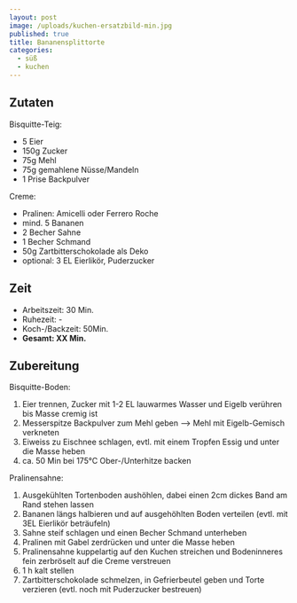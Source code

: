 ```yaml
---
layout: post
image: /uploads/kuchen-ersatzbild-min.jpg
published: true
title: Bananensplittorte
categories:
  - süß
  - kuchen
---
```

## **Zutaten**

Bisquitte-Teig:

* 5 Eier
* 150g Zucker
* 75g Mehl
* 75g gemahlene Nüsse/Mandeln
* 1 Prise Backpulver

Creme:

* Pralinen: Amicelli oder Ferrero Roche
* mind. 5 Bananen
* 2 Becher Sahne
* 1 Becher Schmand
* 50g Zartbitterschokolade als Deko
* optional: 3 EL Eierlikör, Puderzucker

## **Zeit**

* Arbeitszeit: 30 Min.
* Ruhezeit: -
* Koch-/Backzeit: 50Min.
* **Gesamt: XX Min.**

## **Zubereitung**

Bisquitte-Boden:

1. Eier trennen, Zucker mit 1-2 EL lauwarmes Wasser und Eigelb verühren bis Masse cremig ist
2. Messerspitze Backpulver zum Mehl geben –&gt; Mehl mit Eigelb-Gemisch verkneten
3. Eiweiss zu Eischnee schlagen, evtl. mit einem Tropfen Essig und unter die Masse heben
4. ca. 50 Min bei 175&deg;C Ober-/Unterhitze backen

Pralinensahne:

1. Ausgekühlten Tortenboden aushöhlen, dabei einen 2cm dickes Band am Rand stehen lassen
2. Bananen längs halbieren und auf ausgehöhlten Boden verteilen (evtl. mit 3EL Eierlikör beträufeln)
3. Sahne steif schlagen und einen Becher Schmand unterheben
4. Pralinen mit Gabel zerdrücken und unter die Masse heben
5. Pralinensahne kuppelartig auf den Kuchen streichen und Bodeninneres fein zerbröselt auf die Creme verstreuen&nbsp;
6. 1 h kalt stellen
7. Zartbitterschokolade schmelzen, in Gefrierbeutel geben und Torte verzieren (evtl. noch mit Puderzucker bestreuen)

&nbsp;
